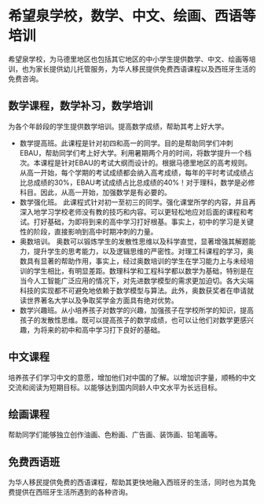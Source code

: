 # 希望泉学校，数学、中文、绘画、西语等培训
希望泉学校，为马德里地区也包括其它地区的中小学生提供数学、中文、绘画等培训，也为家长提供幼儿托管服务，为华人移民提供免费西语课程以及西班牙生活的免费咨询。

## 数学课程，数学补习，数学培训
为各个年龄段的学生提供数学培训。提高数学成绩，帮助其考上好大学。
- 数学提高班。此课程是针对初四和高一的同学。目的是帮助同学们冲刺EBAU，帮助同学们考上好大学。利用暑期两个月的时间，将数学提升一个档次。本课程是针对EBAU的考试大纲而设计的。根据马德里地区的高考规则。	从高一开始，每个学期的考试成绩都会纳入高考成绩，每年的平时考试成绩占比总成绩的30%，EBAU考试成绩占比总成绩的40%！对于理科，数学是必修科目。因此，从高一开始，加强数学是有必要的。
- 数学强化班。 此课程式针对初一至初三的同学。强化课堂所学的内容，并且再深入地学习学校老师没有教的技巧和内容。可以更轻松地应对后面的课程和考试。打好基础，为即将到来的高中学习打好根基。事实上，初中的学习是关键性的阶段，直接影响到高中时期冲刺的力量。
- 奥数培训。 奥数可以锻炼学生的发散性思维以及科学直觉，显著增强其解题能力，提升学生的思考能力，以及逻辑思维的严密性。对理工科课程的学习，奥数具有显著的帮助作用，事实上，经过奥数培训的学生在学习能力上与未经培训的学生相比，有明显差距。数理科学和工程科学都以数学为基础，特别是在当今人工智能广泛应用的情况下，对先进数学模型的需求更加迫切。各大尖端科技的实现都不可避免地依赖于数学模型与算法。此外，奥数获奖者在申请就读世界著名大学以及争取奖学金方面具有绝对优势。
- 数学兴趣班。从小培养孩子对数学的兴趣，加强孩子在学校所学的知识，提高孩子的发散性思维。既可以提高孩子的数学成绩，也可以让他们对数学更感兴趣，为将来的初中和高中学习打下良好的基础。

## 中文课程
培养孩子们学习中文的意愿，增加他们对中国的了解。以增加识字量，顺畅的中文交流和阅读为短期目标。以能够达到国内同龄人中文水平为长远目标。

## 绘画课程
帮助同学们能够独立创作油画、色粉画、广告画、装饰画、铅笔画等。

## 免费西语班
为华人移民提供免费的西语课程，帮助其更快地融入西班牙的生活，同时也为其免费提供在西班牙生活所遇到的各种咨询。

